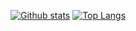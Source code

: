 [![Github stats](https://github-readme-stats.vercel.app/api?username=YourUsername&show_icons=true&include_all_commits=true)](https://github.com/aomsir/github-readme-stats)
[![Top Langs](https://github-readme-stats.vercel.app/api/top-langs/?username=aomsir&layout=compact)](https://github.com/aomsir/github-readme-stats)

